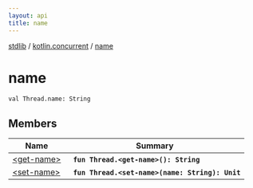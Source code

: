 ```yaml
---
layout: api
title: name
---
```

[stdlib](../../index.md) / [kotlin.concurrent](../index.md) / [name](index.md)

# name

```
val Thread.name: String
```

## Members

| Name | Summary |
|------|---------|
|[&lt;get-name&gt;](_get-name_.md)|&nbsp;&nbsp;**`fun Thread.<get-name>(): String`**<br>|
|[&lt;set-name&gt;](_set-name_.md)|&nbsp;&nbsp;**`fun Thread.<set-name>(name: String): Unit`**<br>|
